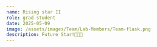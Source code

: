 ```yaml
---
name: Rising star II
role: grad student
date: 2025-05-09
image: /assets/images/Team/Lab-Members/Team-flask.png
description: Future Star!🌟🌟🌟
---
```

